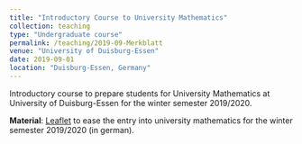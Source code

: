 ```yaml
---
title: "Introductory Course to University Mathematics"
collection: teaching
type: "Undergraduate course"
permalink: /teaching/2019-09-Merkblatt
venue: "University of Duisburg-Essen"
date: 2019-09-01
location: "Duisburg-Essen, Germany"
---
```


Introductory course to prepare students for University Mathematics at University of Duisburg-Essen for the winter semester 2019/2020.

**Material**: [Leaflet](https://github.com/JoKaBus/Merkblatt/blob/master/MerkblattMathematikVorkurs2019.pdf) to ease the entry into university mathematics for the winter semester 2019/2020 (in german).

